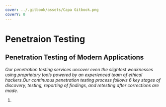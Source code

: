 ```yaml
---
cover: ../.gitbook/assets/Capa Gitbook.png
coverY: 0
---
```


# Penetraion Testing

## Penetration Testing of Modern Applications

_Our penetration testing services uncover even the slightest weaknesses using proprietary tools powered by an experienced team of ethical hackers.Our continuous penetration testing process follows 6 key stages of discovery, testing, reporting of findings, and retesting after corrections are made._

1.
